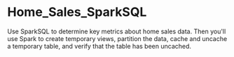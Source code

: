 # Home_Sales_SparkSQL
Use SparkSQL to determine key metrics about home sales data. Then you'll use Spark to create temporary views, partition the data, cache and uncache a temporary table, and verify that the table has been uncached.
